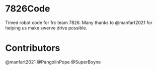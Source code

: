 # 7826Code
Timed robot code for frc team 7826. Many thanks to @manfart2021 for helping us make swerve drive possible.
# Contributors
@manfart2021
@PangolinPope
@SuperBoyne
